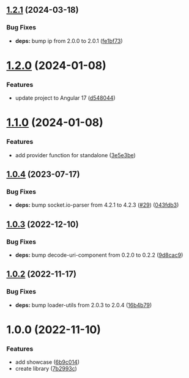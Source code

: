 ## [1.2.1](https://github.com/Spinnenzunge/ngx-tealium/compare/v1.2.0...v1.2.1) (2024-03-18)


### Bug Fixes

* **deps:** bump ip from 2.0.0 to 2.0.1 ([fe1bf73](https://github.com/Spinnenzunge/ngx-tealium/commit/fe1bf73855305da0f8b6918fac1c9b481e893567))

# [1.2.0](https://github.com/Spinnenzunge/ngx-tealium/compare/v1.1.0...v1.2.0) (2024-01-08)


### Features

* update project to Angular 17 ([d548044](https://github.com/Spinnenzunge/ngx-tealium/commit/d548044c39b28d448094df72f2b848de59e18a1a))

# [1.1.0](https://github.com/Spinnenzunge/ngx-tealium/compare/v1.0.4...v1.1.0) (2024-01-08)


### Features

* add provider function for standalone ([3e5e3be](https://github.com/Spinnenzunge/ngx-tealium/commit/3e5e3beb7aad3e34858f40babd135f8ac8f192c3))

## [1.0.4](https://github.com/Spinnenzunge/ngx-tealium/compare/v1.0.3...v1.0.4) (2023-07-17)


### Bug Fixes

* **deps:** bump socket.io-parser from 4.2.1 to 4.2.3 ([#29](https://github.com/Spinnenzunge/ngx-tealium/issues/29)) ([043fdb3](https://github.com/Spinnenzunge/ngx-tealium/commit/043fdb36cb0fea98447025ee823f756383c63094))

## [1.0.3](https://github.com/Spinnenzunge/ngx-tealium/compare/v1.0.2...v1.0.3) (2022-12-10)


### Bug Fixes

* **deps:** bump decode-uri-component from 0.2.0 to 0.2.2 ([9d8cac9](https://github.com/Spinnenzunge/ngx-tealium/commit/9d8cac9a31c82143acedda633c4e9fbce554c504))

## [1.0.2](https://github.com/Spinnenzunge/ngx-tealium/compare/v1.0.1...v1.0.2) (2022-11-17)


### Bug Fixes

* **deps:** bump loader-utils from 2.0.3 to 2.0.4 ([16b4b79](https://github.com/Spinnenzunge/ngx-tealium/commit/16b4b7949d977dc507cdc0b628464c159c55c7f9))

# 1.0.0 (2022-11-10)


### Features

* add showcase ([6b9c014](https://github.com/Spinnenzunge/ngx-tealium/commit/6b9c0144ab3e1da307970d4136e977409e5b106f))
* create library ([7b2993c](https://github.com/Spinnenzunge/ngx-tealium/commit/7b2993cd98cb5503c132fc2bf0db3d7f51f4b0fd))
